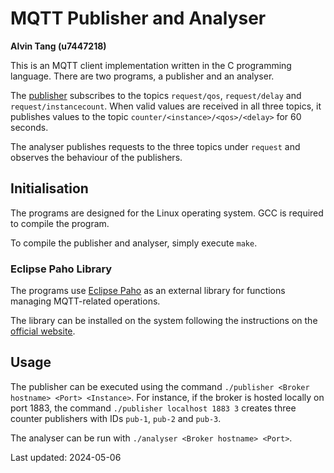 # MQTT Publisher and Analyser

**Alvin Tang (u7447218)**

This is an MQTT client implementation written in the C programming language.
There are two programs, a publisher and an analyser.

The [publisher](publisher.c) subscribes to the topics `request/qos`,
`request/delay` and `request/instancecount`. When valid values are received in
all three topics, it publishes values to the topic
`counter/<instance>/<qos>/<delay>` for 60 seconds.

The analyser publishes requests to the three topics under `request` and observes
the behaviour of the publishers.

## Initialisation

The programs are designed for the Linux operating system. GCC is required to
compile the program.

To compile the publisher and analyser, simply execute `make`.

### Eclipse Paho Library

The programs use [Eclipse Paho](https://eclipse.dev/paho/) as an external
library for functions managing MQTT-related operations.

The library can be installed on the system following the
instructions on the
[official website](https://eclipse.dev/paho/index.php?page=clients/c/index.php).

## Usage

The publisher can be executed using the command
`./publisher <Broker hostname> <Port> <Instance>`.
For instance, if the broker is hosted locally on port 1883, the command
`./publisher localhost 1883 3` creates three counter publishers with IDs
`pub-1`, `pub-2` and `pub-3`.

The analyser can be run with `./analyser <Broker hostname> <Port>`.

Last updated: 2024-05-06
